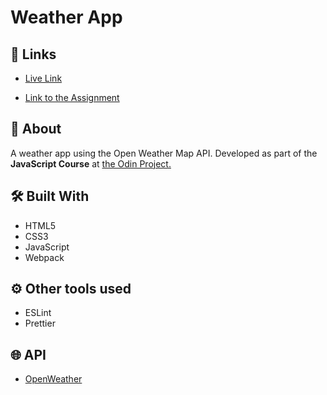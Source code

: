  # Weather App

## 🔗 Links

- [Live Link](https://alejandroxvii.github.io/weather-app/)

- [Link to the Assignment](https://www.theodinproject.com/lessons/node-path-javascript-weather-app)

## 📝 About

A weather app using the Open Weather Map API. Developed as part of the **JavaScript Course** at [the Odin Project.](https://www.theodinproject.com/)

## 🛠️ Built With

- HTML5 
- CSS3
- JavaScript
- Webpack

## ⚙️ Other tools used

-   ESLint
-   Prettier

## 🌐 API

-   [OpenWeather](https://openweathermap.org/)
